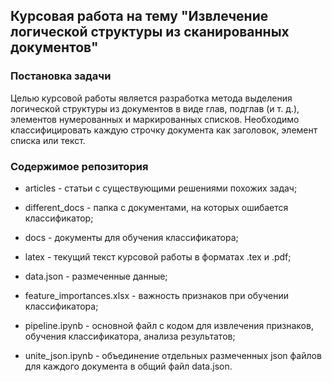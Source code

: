 ## Курсовая работа на тему "Извлечение логической структуры из сканированных документов"

### Постановка задачи

Целью курсовой работы является разработка метода выделения логической структуры из документов в виде глав, подглав (и т. д.), элементов нумерованных и маркированных списков.
Необходимо классифицировать каждую строчку документа как заголовок, элемент списка или текст.

### Содержимое репозитория

* articles - статьи с существующими решениями похожих задач;

* different_docs - папка с документами, на которых ошибается классификатор;

* docs - документы для обучения классификатора;

* latex - текущий текст курсовой работы в форматах .tex и .pdf;

* data.json - размеченные данные;

* feature_importances.xlsx - важность признаков при обучении классификатора;

* pipeline.ipynb - основной файл с кодом для извлечения признаков, обучения классификатора, анализа результатов;

* unite_json.ipynb - объединение отдельных размеченных json файлов для каждого документа в общий файл data.json.
